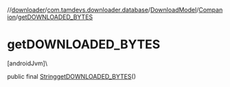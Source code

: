 //[downloader](../../../../index.md)/[com.tamdevs.downloader.database](../../index.md)/[DownloadModel](../index.md)/[Companion](index.md)/[getDOWNLOADED_BYTES](get-d-o-w-n-l-o-a-d-e-d_-b-y-t-e-s.md)

# getDOWNLOADED_BYTES

[androidJvm]\

public final [String](https://developer.android.com/reference/kotlin/java/lang/String.html)[getDOWNLOADED_BYTES](get-d-o-w-n-l-o-a-d-e-d_-b-y-t-e-s.md)()
